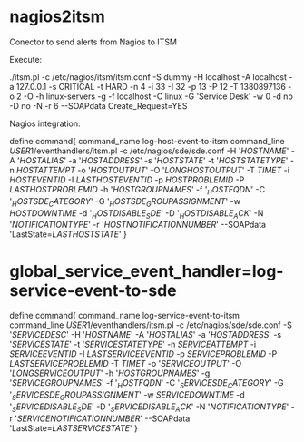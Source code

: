 nagios2itsm
===========

Conector to send alerts from Nagios to ITSM

Execute:

./itsm.pl -c /etc/nagios/itsm/itsm.conf -S dummy -H localhost -A localhost -a 127.0.0.1 -s CRITICAL -t HARD -n 4 -i 33 -I 32 -p 13 -P 12 -T 1380897136 -o 2 -O -h linux-servers -g -f localhost -C linux -G 'Service Desk' -w 0 -d no -D no -N -r 6 --SOAPdata Create_Request=YES

Nagios integration:

define command{
        command_name                    log-host-event-to-itsm
        command_line                    $USER1$/eventhandlers/itsm.pl -c /etc/nagios/sde/sde.conf -H '$HOSTNAME$' -A '$HOSTALIAS$' -a '$HOSTADDRESS$' -s '$HOSTSTATE$' -t '$HOSTSTATETYPE$' -n $HOSTATTEMPT$ -o '$HOSTOUTPUT$' -O '$LONGHOSTOUTPUT$' -T $TIMET$ -i $HOSTEVENTID$ -I $LASTHOSTEVENTID$ -p $HOSTPROBLEMID$ -P $LASTHOSTPROBLEMID$ -h '$HOSTGROUPNAMES$' -f '$_HOSTFQDN$' -C '$_HOSTSDE_CATEGORY$' -G '$_HOSTSDE_GROUPASSIGNMENT$' -w $HOSTDOWNTIME$ -d '$_HOSTDISABLE_SDE$' -D '$_HOSTDISABLE_ACK$' -N '$NOTIFICATIONTYPE$' -r '$HOSTNOTIFICATIONNUMBER$' --SOAPdata 'LastState=$LASTHOSTSTATE$'
}

# global_service_event_handler=log-service-event-to-sde

define command{
        command_name                    log-service-event-to-itsm
        command_line                    $USER1$/eventhandlers/itsm.pl -c /etc/nagios/sde/sde.conf -S '$SERVICEDESC$' -H '$HOSTNAME$' -A '$HOSTALIAS$' -a '$HOSTADDRESS$' -s '$SERVICESTATE$' -t '$SERVICESTATETYPE$' -n $SERVICEATTEMPT$ -i $SERVICEEVENTID$ -I $LASTSERVICEEVENTID$ -p $SERVICEPROBLEMID$ -P $LASTSERVICEPROBLEMID$ -T $TIMET$ -o '$SERVICEOUTPUT$' -O '$LONGSERVICEOUTPUT$' -h '$HOSTGROUPNAMES$' -g '$SERVICEGROUPNAMES$' -f '$_HOSTFQDN$' -C '$_SERVICESDE_CATEGORY$' -G '$_SERVICESDE_GROUPASSIGNMENT$' -w $SERVICEDOWNTIME$ -d '$_SERVICEDISABLE_SDE$' -D '$_SERVICEDISABLE_ACK$' -N '$NOTIFICATIONTYPE$' -r '$SERVICENOTIFICATIONNUMBER$' --SOAPdata 'LastState=$LASTSERVICESTATE$'
}

